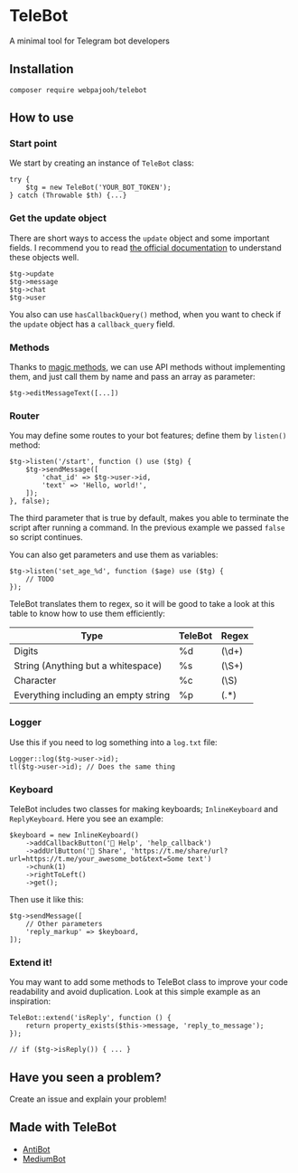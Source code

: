 
# TeleBot

A minimal tool for Telegram bot developers

## Installation

`composer require webpajooh/telebot`

## How to use

### Start point
We start by creating an instance of `TeleBot` class:

    try {
        $tg = new TeleBot('YOUR_BOT_TOKEN');
    } catch (Throwable $th) {...}

### Get the update object
There are short ways to access the `update` object and some important fields. I recommend you to read [the official documentation](https://core.telegram.org/bots/api) to understand these objects well.

    $tg->update
    $tg->message
    $tg->chat
    $tg->user

You also can use `hasCallbackQuery()` method, when you want to check if the `update` object has a `callback_query` field.

### Methods
Thanks to [magic methods](https://www.php.net/manual/en/language.oop5.magic.php), we can use API methods without implementing them, and just call them by name and pass an array as parameter:

    $tg->editMessageText([...])

### Router
You may define some routes to your bot features; define them by `listen()` method:

    $tg->listen('/start', function () use ($tg) {
        $tg->sendMessage([
            'chat_id' => $tg->user->id,
            'text' => 'Hello, world!',
        ]);
    }, false);
    
The third parameter that is true by default, makes you able to terminate the script after running a command. In the previous example we passed `false` so script continues.

You can also get parameters and use them as variables:

    $tg->listen('set_age_%d', function ($age) use ($tg) {
        // TODO
    });

TeleBot translates them to regex, so it will be good to take a look at this table to know how to use them efficiently:

| Type |TeleBot| Regex |
|--|--|--|
| Digits | %d | (\d+) |
| String (Anything but a whitespace) | %s | (\S+) |
| Character | %c | (\S) |
| Everything including an empty string| %p | (.*) |

### Logger
Use this if you need to log something into a `log.txt` file:

    Logger::log($tg->user->id);
    tl($tg->user->id); // Does the same thing

### Keyboard
TeleBot includes two classes for making keyboards; `InlineKeyboard` and `ReplyKeyboard`. Here you see an example:

    $keyboard = new InlineKeyboard()
        ->addCallbackButton('📕 Help', 'help_callback')
        ->addUrlButton('📱 Share', 'https://t.me/share/url?url=https://t.me/your_awesome_bot&text=Some text')
        ->chunk(1)
        ->rightToLeft()
        ->get();

Then use it like this:

    $tg->sendMessage([
	    // Other parameters
        'reply_markup' => $keyboard,
    ]);

### Extend it!
You may want to add some methods to TeleBot class to improve your code readability and avoid duplication. Look at this simple example as an inspiration:

    TeleBot::extend('isReply', function () {
        return property_exists($this->message, 'reply_to_message');
    });

    // if ($tg->isReply()) { ... }

## Have you seen a problem?

Create an issue and explain your problem!


## Made with TeleBot

- <a  href="https://github.com/WebPajooh/AntiBot">AntiBot</a>
- <a  href="https://github.com/WebPajooh/MediumBot">MediumBot</a>
